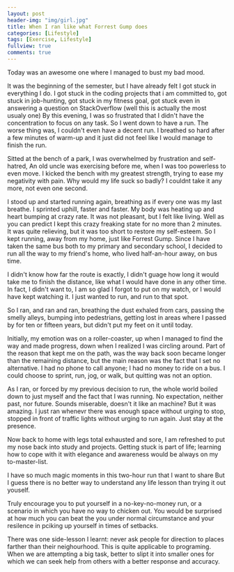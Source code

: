 ```yaml
---
layout: post
header-img: "img/girl.jpg"
title: When I ran like what Forrest Gump does
categories: [Lifestyle]
tags: [Exercise, Lifestyle]
fullview: true
comments: true
---
```


Today was an awesome one where I managed to bust my bad mood.

It was the beginning of the semester, but I have already felt I got stuck in everything I do. I got stuck in the coding projects that i am committed to, got stuck in job-hunting, got stuck in my fitness goal, got stuck even in answering a question on StackOverflow (well this is actually the most usualy one) By this evening, I was so frustrated that I didn't have the concentration to focus on any task. So I went down to have a run. The worse thing was, I couldn't even have a decent run. I breathed so hard after a few minutes of warm-up and it just did not feel like I would manage to finish the run.

Sitted at the bench of a park, I was overwhelmed by frustration and self-hatred, An old uncle was exercising before me, when I was too powerless to even move. I kicked the bench with my greatest strength, trying to ease my negativity with pain. Why would my life suck so badly? I couldnt take it any more, not even one second.

I stood up and started running again, breathing as if every one was my last breathe. I sprinted uphill, faster and faster. My body was heating up and heart bumping at crazy rate. It was not pleasant, but I felt like living. 
Well as you can predict I kept this crazy freaking state for no more than 2 minutes. It was quite relieving, but it was too short to restore my self-esteem. So I kept running, away from my home, just like Forrest Gump.
Since I have taken the same bus both to my primary and secondary school, I decided to run all the way to my friend's home, who lived half-an-hour away, on bus time. 

I didn't know how far the route is exactly, I didn't guage how long it would take me to finish the distance, like what I would have done in any other time. In fact, I didn't want to, I am so glad I forgot to put on my watch, or I would have kept watching it. I just wanted to run, and run to that spot.

So I ran, and ran and ran, breathing the dust exhaled from cars, passing the smelly alleys, bumping into pedestrians, getting lost in areas where I passed by for ten or fifteen years, but didn't put my feet on it until today. 

Initially, my emotion was on a roller-coaster, up when I managed to find the way and made progress, down when I realized I was circling around. Part of the reason that kept me on the path, was the way back soon became longer than the remaining distance, but the main reason was the fact that I set no alternative. I had no phone to call anyone; I had no money to ride on a bus. I could choose to sprint, run, jog, or walk, but quitting was not an option.

As I ran, or forced by my previous decision to run, the whole world boiled down to just myself and the fact that I was running. No expectation, neither past, nor future. Sounds miserable, doesn't it like an machine? But it was amazing. I just ran whenevr there was enough space without urging to stop, stopped in front of traffic lights without urging to run again. Just stay at the presence.

Now back to home with legs total exhausted and sore, I am refreshed to put my nose back into study and projects. Getting stuck is part of life; learning how to cope with it with elegance and awareness would be always on my to-master-list. 

I have so much magic moments in this two-hour run that I want to share But I guess there is no better way to understand any life lesson than trying it out youself. 

Truly encourage you to put yourself in a no-key-no-money run, or a scenario in which you have no way to chicken out. You would be surprised at how much you can beat the you under normal circumstance and your resilence in pciking up yourself in times of setbacks.

There was one side-lesson I learnt: never ask people for direction to places farther than their neighourhood. This is quite applicable to programing. When we are attempting a big task, better to slipt it into smaller ones for which we can seek help from others with a better response and accuracy.